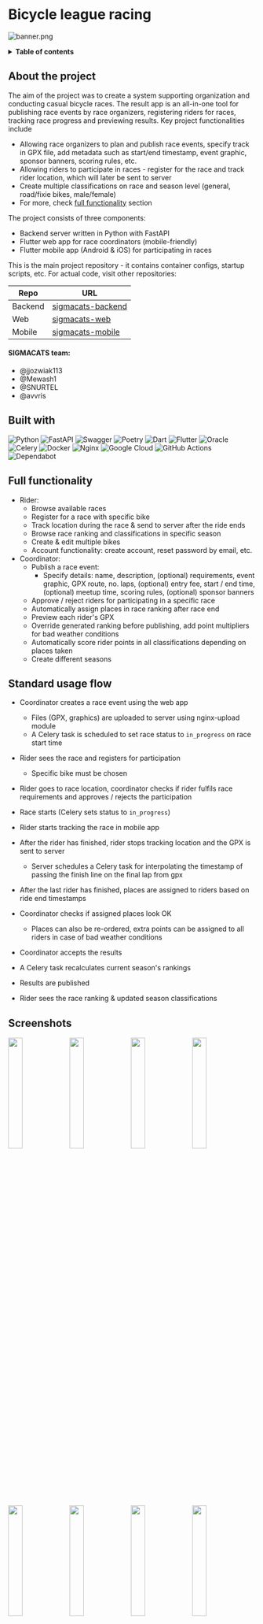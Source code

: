 # Bicycle league racing

![banner.png](.img/banner.png)

<details>
  <summary><b>Table of contents</b></summary>

Table of Contents
=================

* [Bicycle league  racing](#bicycle-league-racing)
* [Table of contents](#table-of-contents)
   * [About the project](#about-the-project)
      * [SIGMACATS team](#sigmacats-team)
   * [Built with](#built-with)
   * [Full functionality](#full-functionality)
   * [Standard usage flow](#standard-usage-flow)
   * [Screenshots](#screenshots)
   * [Getting started](#getting-started)
      * [Prerequisites](#prerequisites)
      * [Setup](#setup)
      * [Run](#run)
      * [Run tests](#run-tests)
   * [Try it out](#try-it-out)
   * [Default configuration](#default-configuration)

</details>

## About the project

The aim of the project was to create a system supporting organization and conducting casual bicycle races. The result app is an all-in-one tool for publishing race events by race organizers, registering riders for races, tracking race progress and previewing results. Key project functionalities include

- Allowing race organizers to plan and publish race events, specify track in GPX file, add metadata such as start/end timestamp, event graphic, sponsor banners, scoring rules, etc.
- Allowing riders to participate in races - register for the race and track rider location, which will later be sent to server
- Create multiple classifications on race and season level (general, road/fixie bikes, male/female)
- For more, check [full functionality](#full-functionality) section

The project consists of three components:

- Backend server written in Python with FastAPI
- Flutter web app for race coordinators (mobile-friendly)
- Flutter mobile app (Android & iOS) for participating in races



This is the main project repository - it contains container configs, startup scripts, etc. For actual code, visit other
repositories:

| Repo    | URL                                                               |
|---------|-------------------------------------------------------------------|
| Backend | [sigmacats-backend](https://github.com/SNURTEL/sigmacats-backend) |
| Web     | [sigmacats-web](https://github.com/SNURTEL/sigmacats-web)         |
| Mobile  | [sigmacats-mobile](https://github.com/SNURTEL/sigmacats-mobile)   |

#### SIGMACATS team:

- @jjozwiak113
- @Mewash1
- @SNURTEL
- @avvris


## Built with

![Python](https://img.shields.io/badge/python-3670A0?style=for-the-badge&logo=python&logoColor=ffdd54) ![FastAPI](https://img.shields.io/badge/FastAPI-005571?style=for-the-badge&logo=fastapi) ![Swagger](https://img.shields.io/badge/-Swagger-%23Clojure?style=for-the-badge&logo=swagger&logoColor=white) ![Poetry](https://img.shields.io/badge/Poetry-%233B82F6.svg?style=for-the-badge&logo=poetry&logoColor=0B3D8D) ![Dart](https://img.shields.io/badge/dart-%230175C2.svg?style=for-the-badge&logo=dart&logoColor=white) ![Flutter](https://img.shields.io/badge/Flutter-%2302569B.svg?style=for-the-badge&logo=Flutter&logoColor=white) ![Oracle](https://img.shields.io/badge/Oracle-F80000?style=for-the-badge&logo=oracle&logoColor=white) ![Celery](https://img.shields.io/badge/celery-%23a9cc54.svg?style=for-the-badge&logo=celery&logoColor=ddf4a4) ![Docker](https://img.shields.io/badge/docker-%230db7ed.svg?style=for-the-badge&logo=docker&logoColor=white) ![Nginx](https://img.shields.io/badge/nginx-%23009639.svg?style=for-the-badge&logo=nginx&logoColor=white) ![Google Cloud](https://img.shields.io/badge/GoogleCloud-%234285F4.svg?style=for-the-badge&logo=google-cloud&logoColor=white) ![GitHub Actions](https://img.shields.io/badge/github%20actions-%232671E5.svg?style=for-the-badge&logo=githubactions&logoColor=white) ![Dependabot](https://img.shields.io/badge/dependabot-025E8C?style=for-the-badge&logo=dependabot&logoColor=white)

## Full functionality

- Rider:
    - Browse available races
    - Register for a race with specific bike
    - Track location during the race & send to server after the ride ends
    - Browse race ranking and classifications in specific season
    - Create & edit multiple bikes
    - Account functionality: create account, reset password by email, etc.
- Coordinator:
    - Publish a race event:
        - Specify details: name, description, (optional) requirements, event graphic, GPX route, no. laps, (optional)
          entry fee, start / end time, (optional) meetup time, scoring rules, (optional) sponsor banners
    - Approve / reject riders for participating in a specific race
    - Automatically assign places in race ranking after race end
    - Preview each rider's GPX
    - Override generated ranking before publishing, add point multipliers for bad weather conditions
    - Automatically score rider points in all classifications depending on places taken
    - Create different seasons

## Standard usage flow

- Coordinator creates a race event using the web app

    - Files (GPX, graphics) are uploaded to server using nginx-upload module
    - A Celery task is scheduled to set race status to `in_progress` on race start time
- Rider sees the race and registers for participation

    - Specific bike must be chosen
- Rider goes to race location, coordinator checks if rider fulfils race requirements and approves / rejects the
  participation
- Race starts (Celery sets status to `in_progress`)
- Rider starts tracking the race in mobile app
- After the rider has finished, rider stops tracking location and the GPX is sent to server
  - Server schedules a Celery task for interpolating the timestamp of passing the finish line on the final lap from gpx
- After the last rider has finished, places are assigned to riders based on ride end timestamps
- Coordinator checks if assigned places look OK
  - Places can also be re-ordered, extra points can be assigned to all riders in case of bad weather conditions
- Coordinator accepts the results
- A Celery task recalculates current season's rankings
- Results are published
- Rider sees the race ranking & updated season classifications

## Screenshots

<p float="left">
  <img src=".img/list_light.png" width="24%" />
  <img src=".img/list_dark.png" width="24%" />
  <img src=".img/detail_light.png" width="24%" />
  <img src=".img/detail_dark.png" width="24%" />
</p>
<p float="left">
  <img src=".img/participation_light.png" width="24%" />
  <img src=".img/participation_dark.png" width="24%" />
  <img src=".img/tracking_light.png" width="24%" />
  <img src=".img/tracking_dark.png" width="24%" />
</p>
<p float="left">
  <img src=".img/ranking_light.png" width="24%" />
  <img src=".img/ranking_dark.png" width="24%" />
  <img src=".img/bikes_light.png" width="24%" />
  <img src=".img/bikes_dark.png" width="24%" />
</p>

<p float="left">
  <img src=".img/coordinator_light.png" width="49%" />
  <img src=".img/coordinator_dark.png" width="49%" />
</p>
<p float="left">
  <img src=".img/create_light.png" width="49%" />
  <img src=".img/create_dark.png" width="49%" />
</p>
<p float="left">
  <img src=".img/results_light.png" width="49%" />
  <img src=".img/results_dark.png" width="49%" />
</p>
<p float="left">
  <img src=".img/seasons_light.png" width="49%" />
  <img src=".img/seasons_dark.png" width="49%" />
</p>


## Getting started

Get the project up & running in minutes.

### Prerequisites

- Docker Compose to run the containers
    - [Docker](https://docs.docker.com/engine/install/)
    - [Docker compose](https://docs.docker.com/compose/install/)
- An Oracle account to pull the DB container image
    - [Create one here](https://profile.oracle.com/myprofile/account/create-account.jspx)
- A Linux host

### Setup

Clone the repository:

```shell
git clone git@github.com:SNURTEL/23z-pzsp2-sigmacats.git
cd 23z-pzsp2-sigmacats
```

Execute the setup script:

```shell
chmod +x setup.sh
./setup.sh
```

The script will:
- copy the default envfile
- log you in to Oracle Container Image Repository (this step will be skipped if you are logged in already)
- pull git submodules 
- create a default Cloudbeaver config.

Most of the app should be good to go, but you may want to look into `.env` and perform some additional setup - for example, for password reset to work, you will need to specify how to connect to your SMTP server in order to send password reset emails.

When you're done setting things up, build container images:

```shell
docker compose build
```

You can also specify `--build-arg BUILD_ENV=(development|test|production)` to use a specific
build config.

### Run

Start the app:

```shell
docker compose up [--detach]
```

On the first startup, backend will set up the DB and insert the initial data. Dummy accounts will also be created according to details specified in `.env`.

After you see the Uvicorn server is running - well done, the app should be good to go! Visit `localhost` and you should see the app's login screen. You can log in using the default credentials and start using the app.


### Run tests

Backend unit test can be started on a running container:

```shell
docker compose up --detach
docker exec fastapi-backend "pytest"
```


## Try it out

- Coordinator web app runs at [port 80](http://localhost)
- Interactive Swagger docs are available at [/api/docs](http://localhost/api/docs)
- Cloudbeaver is available at [/cloudbeaver](http://localhost/cloudbeaver), two connections (admin and user) are already pre-configured. Use default credentials to log in.
- Celery worker is running by default and talking to Redis message broker. To verify this, visit Flower at [/flower](http://localhost/flower) to see worker, task queue, and broker details.

At this point, you should probably visit [sigmacats-mobile](https://github.com/SNURTEL/sigmacats-mobile) and learn how to set up & build the mobile app configured for your backend.


## Default configuration

Default config is stored in `.env.sample`. Default credentials included:

| Type                      | Username                    | Password         |
|---------------------------|-----------------------------|------------------|
| Dummy rider account 1     | `firstrider@default.sigma`  | `rider123`       |
| Dummy rider account 2     | `secondrider@default.sigma` | `rider123`       |
| Dummy coordinator account | `coordinator@default.sigma` | `coordinator123` |
| Dummy admin account       | `admin@default.sigma`       | `admin123`       |
| Oracle DB admin           | `system`                    | `oracle`         |
| Oracle user               | `user1`                     | `user1`          |
| Cloudbeaver admin         | `rootbeaver`                | `cloudbeaver`    |

**In you're running in production, remember to change those!**
